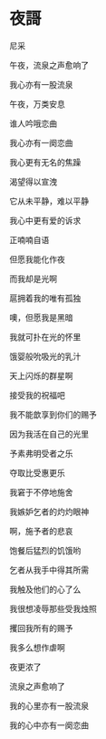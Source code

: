    

# 夜謌

尼采

午夜，流泉之声愈响了

我心亦有一股流泉

午夜，万类安息

谁人吟哦恋曲

  

我心亦有一阕恋曲

我心更有无名的焦躁

渴望得以宣洩

它从未平静，难以平静

我心中更有爱的诉求

正喃喃自语

  

但愿我能化作夜

而我却是光啊

扈拥着我的唯有孤独

噢，但愿我是黑暗

我就可扑在光的怀里

饿婴般吮吸光的乳汁

天上闪烁的群星啊

接受我的祝福吧

我不能歆享到你们的赐予

因为我活在自己的光里

  

予素弗明受者之乐

夺取比受惠更乐

我窘于不停地施舍

我嫉妒乞者的灼灼眼神

  

啊，施予者的悲哀

饱餐后猛烈的饥饿哟

乞者从我手中得其所需

我触及他们的心了么

我很想凌辱那些受我烛照

攫回我所有的赐予

我多么想作虐啊

夜更浓了

流泉之声愈响了

我的心里亦有一股流泉

我的心中亦有一阕恋曲